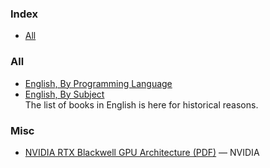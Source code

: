 ### Index

* [All](#all)


### All

* [English, By Programming Language](free-programming-books-langs.md)
* [English, By Subject](free-programming-books-subjects.md)  
  The list of books in English is here for historical reasons.


### Misc

* [NVIDIA RTX Blackwell GPU Architecture (PDF)](https://images.nvidia.com/aem-dam/Solutions/geforce/blackwell/nvidia-rtx-blackwell-gpu-architecture.pdf) — NVIDIA
